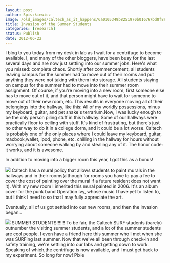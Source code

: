 ```yaml
---
layout: post
author: Spiszkiewicz
image: /old_images/caltech_as_it_happens/6a0105349b8251970b016767bd8f89970b.jpg
title: Invasion of the Summer Students 
categories: [research]
status: Publish
date: 2012-06-22
---
```


  I blog to you today from my desk in lab as I wait for a centrifuge to become available. I, and many of the other bloggers, have been busy for the last several days and are now just settling into our summer jobs. Here's what you missed: complete chaos. Shortly after commencement, all students leaving campus for the summer had to move out of their rooms and put anything they were not taking with them into storage. All students staying on campus for the summer had to move into their summer room assignment. Of course, if you're moving into a new room, first someone else has to move out of it, and that person might have to wait for someone to move out of their new room, etc. This results in everyone moving all of their belongings into the hallway, like this:
All of my worldly possessions, minus my keyboard, guitar, and pet snake's terrarium.Now, I was lucky enough to be the only person piling stuff in this hallway. Some of our hallways were practically floor to ceiling with stuff. It's kind of frustrating, but there's just no other way to do it in a college dorm, and it could be a lot worse. Caltech is probably one of the only places where I could leave my keyboard, guitar, macbook,wallet, ipod, phone, etc. chilling in the hallway for hours without worrying about someone walking by and stealing any of it. The honor code: it works, and it is awesome.

  In addition to moving into a bigger room this year, I got this as a bonus!


![](/old_images/caltech_as_it_happens/6a0105349b8251970b016767be93a7970b.jpg)
Caltech has a mural policy that allows students to paint murals in the hallways and in their rooms(although for rooms you have to pay a fee to cover the cost of painting over the mural if a future resident does not want it). With my new room I inherited this mural painted in 2006. It's an album cover for the punk band Operation Ivy, whose music I have yet to listen to, but I think I need to so that I may fully appreciate the art.

  Eventually, all of us got settled into our new rooms, and then the invasion began...


![](/old_images/caltech_as_it_happens/6a0105349b8251970b01774298cb3e970d.jpg)
SUMMER STUDENTS!!!!!!!
To be fair, the Caltech SURF students (barely) outnumber the visiting summer students, and a lot of the summer students are cool people. I even have a friend here this summer who I met when she was SURFing last summer. Now that we've all been through check-in and safety training, we're settling into our labs and getting down to work. Speaking of which,the centrifuge is now available, and I must get back to my experiment. So long for now!
Pixie
